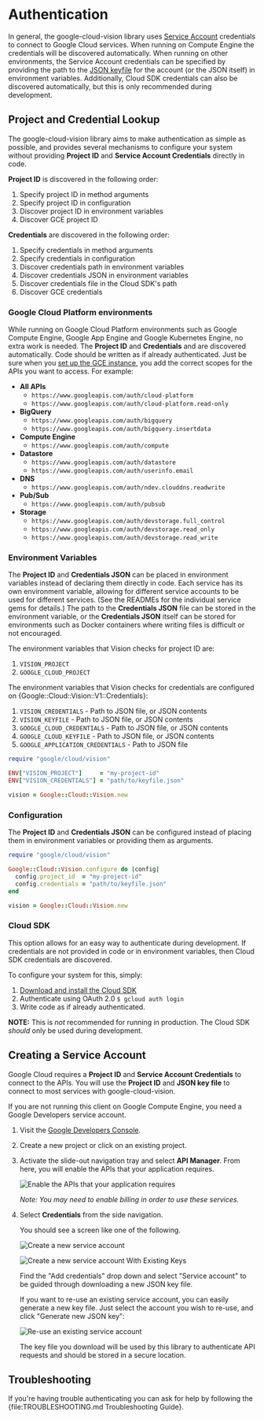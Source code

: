 # Authentication

In general, the google-cloud-vision library uses [Service
Account](https://cloud.google.com/iam/docs/creating-managing-service-accounts)
credentials to connect to Google Cloud services. When running on Compute Engine
the credentials will be discovered automatically. When running on other
environments, the Service Account credentials can be specified by providing the
path to the [JSON
keyfile](https://cloud.google.com/iam/docs/managing-service-account-keys) for
the account (or the JSON itself) in environment variables. Additionally, Cloud
SDK credentials can also be discovered automatically, but this is only
recommended during development.

## Project and Credential Lookup

The google-cloud-vision library aims to make authentication as simple as
possible, and provides several mechanisms to configure your system without
providing **Project ID** and **Service Account Credentials** directly in code.

**Project ID** is discovered in the following order:

1. Specify project ID in method arguments
2. Specify project ID in configuration
3. Discover project ID in environment variables
4. Discover GCE project ID

**Credentials** are discovered in the following order:

1. Specify credentials in method arguments
2. Specify credentials in configuration
3. Discover credentials path in environment variables
4. Discover credentials JSON in environment variables
5. Discover credentials file in the Cloud SDK's path
6. Discover GCE credentials

### Google Cloud Platform environments

While running on Google Cloud Platform environments such as Google Compute
Engine, Google App Engine and Google Kubernetes Engine, no extra work is needed.
The **Project ID** and **Credentials** and are discovered automatically. Code
should be written as if already authenticated. Just be sure when you [set up the
GCE instance][gce-how-to], you add the correct scopes for the APIs you want to
access. For example:

  * **All APIs**
    * `https://www.googleapis.com/auth/cloud-platform`
    * `https://www.googleapis.com/auth/cloud-platform.read-only`
  * **BigQuery**
    * `https://www.googleapis.com/auth/bigquery`
    * `https://www.googleapis.com/auth/bigquery.insertdata`
  * **Compute Engine**
    * `https://www.googleapis.com/auth/compute`
  * **Datastore**
    * `https://www.googleapis.com/auth/datastore`
    * `https://www.googleapis.com/auth/userinfo.email`
  * **DNS**
    * `https://www.googleapis.com/auth/ndev.clouddns.readwrite`
  * **Pub/Sub**
    * `https://www.googleapis.com/auth/pubsub`
  * **Storage**
    * `https://www.googleapis.com/auth/devstorage.full_control`
    * `https://www.googleapis.com/auth/devstorage.read_only`
    * `https://www.googleapis.com/auth/devstorage.read_write`

### Environment Variables

The **Project ID** and **Credentials JSON** can be placed in environment
variables instead of declaring them directly in code. Each service has its own
environment variable, allowing for different service accounts to be used for
different services. (See the READMEs for the individual service gems for
details.) The path to the **Credentials JSON** file can be stored in the
environment variable, or the **Credentials JSON** itself can be stored for
environments such as Docker containers where writing files is difficult or not
encouraged.

The environment variables that Vision checks for project ID are:

1. `VISION_PROJECT`
2. `GOOGLE_CLOUD_PROJECT`

The environment variables that Vision checks for credentials are configured on
{Google::Cloud::Vision::V1::Credentials}:

1. `VISION_CREDENTIALS` - Path to JSON file, or JSON contents
2. `VISION_KEYFILE` - Path to JSON file, or JSON contents
3. `GOOGLE_CLOUD_CREDENTIALS` - Path to JSON file, or JSON contents
4. `GOOGLE_CLOUD_KEYFILE` - Path to JSON file, or JSON contents
5. `GOOGLE_APPLICATION_CREDENTIALS` - Path to JSON file

```ruby
require "google/cloud/vision"

ENV["VISION_PROJECT"]     = "my-project-id"
ENV["VISION_CREDENTIALS"] = "path/to/keyfile.json"

vision = Google::Cloud::Vision.new
```

### Configuration

The **Project ID** and **Credentials JSON** can be configured instead of placing them in environment variables or providing them as arguments.

```ruby
require "google/cloud/vision"

Google::Cloud::Vision.configure do |config|
  config.project_id  = "my-project-id"
  config.credentials = "path/to/keyfile.json"
end

vision = Google::Cloud::Vision.new
```

### Cloud SDK

This option allows for an easy way to authenticate during development. If
credentials are not provided in code or in environment variables, then Cloud SDK
credentials are discovered.

To configure your system for this, simply:

1. [Download and install the Cloud SDK](https://cloud.google.com/sdk)
2. Authenticate using OAuth 2.0 `$ gcloud auth login`
3. Write code as if already authenticated.

**NOTE:** This is _not_ recommended for running in production. The Cloud SDK
*should* only be used during development.

[gce-how-to]: https://cloud.google.com/compute/docs/authentication#using
[dev-console]: https://console.cloud.google.com/project

[enable-apis]: https://raw.githubusercontent.com/GoogleCloudPlatform/gcloud-common/master/authentication/enable-apis.png

[create-new-service-account]: https://raw.githubusercontent.com/GoogleCloudPlatform/gcloud-common/master/authentication/create-new-service-account.png
[create-new-service-account-existing-keys]: https://raw.githubusercontent.com/GoogleCloudPlatform/gcloud-common/master/authentication/create-new-service-account-existing-keys.png
[reuse-service-account]: https://raw.githubusercontent.com/GoogleCloudPlatform/gcloud-common/master/authentication/reuse-service-account.png

## Creating a Service Account

Google Cloud requires a **Project ID** and **Service Account Credentials** to
connect to the APIs. You will use the **Project ID** and **JSON key file** to
connect to most services with google-cloud-vision.

If you are not running this client on Google Compute Engine, you need a Google
Developers service account.

1. Visit the [Google Developers Console][dev-console].
1. Create a new project or click on an existing project.
1. Activate the slide-out navigation tray and select **API Manager**. From
   here, you will enable the APIs that your application requires.

   ![Enable the APIs that your application requires][enable-apis]

   *Note: You may need to enable billing in order to use these services.*

1. Select **Credentials** from the side navigation.

   You should see a screen like one of the following.

   ![Create a new service account][create-new-service-account]

   ![Create a new service account With Existing Keys][create-new-service-account-existing-keys]

   Find the "Add credentials" drop down and select "Service account" to be
   guided through downloading a new JSON key file.

   If you want to re-use an existing service account, you can easily generate a
   new key file. Just select the account you wish to re-use, and click "Generate
   new JSON key":

   ![Re-use an existing service account][reuse-service-account]

   The key file you download will be used by this library to authenticate API
   requests and should be stored in a secure location.

## Troubleshooting

If you're having trouble authenticating you can ask for help by following the
{file:TROUBLESHOOTING.md Troubleshooting Guide}.
